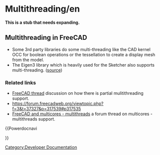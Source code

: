 # Multithreading/en



**This is a stub that needs expanding.**

## Multithreading in FreeCAD 

-   Some 3rd party libraries do some multi-threading like the CAD kernel OCC for boolean operations or the tessellation to create a display mesh from the model.
-   The Eigen3 library which is heavily used for the Sketcher also supports multi-threading. ([source](https://forum.freecadweb.org/viewtopic.php?f=3&t=37327&p=317539#p317535))

### Related links 

-   [FreeCAD thread](https://forum.freecadweb.org/viewtopic.php?f=4&t=17501&p=173095) discussion on how there is partial mulitithreading support.
-   <https://forum.freecadweb.org/viewtopic.php?f=3&t=37327&p=317539#p317535>
-   [FreeCAD and multicores - multithreads](https://forum.freecadweb.org/viewtopic.php?f=8&t=37398) a forum thread on multicores - multithreads support.


{{Powerdocnavi

}}

[Category:Developer Documentation](Category:Developer_Documentation.md)
